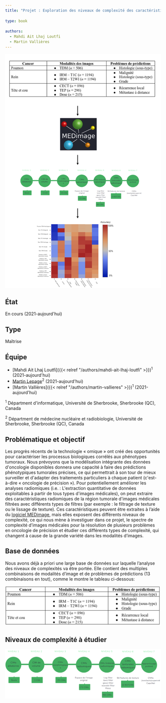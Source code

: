 ```yaml
---
title: "Projet : Exploration des niveaux de complexité des caractéristiques radiomiques"

type: book

authors:
  - Mahdi Ait Lhaj Loutfi
  - Martin Vallières
---
```


![Résumé du projet](resume.svg "Résumé du projet")

## État

En cours (2021-aujourd'hui)

## Type

Maîtrise

## Équipe

- [Mahdi Ait Lhaj Loutfi]({{< relref "/authors/mahdi-ait-lhaj-loutfi" >}})<sup>1</sup> (2021-aujourd'hui)
- [Martin Lepage](https://www.usherbrooke.ca/recherche/specialistes/details/martin.lepage)<sup>2</sup> (2021-aujourd'hui)
- [Martin Vallières]({{< relref "/authors/martin-vallieres" >}})<sup>1</sup> (2021-aujourd'hui)

<sup>1</sup> Départment d'informatique, Université de Sherbrooke, Sherbrooke (QC), Canada

<sup>2</sup> Départment de médecine nucléaire et radiobiologie, Université de Sherbrooke, Sherbrooke (QC), Canada

## Problématique et objectif

Les progrès récents de la technologie « omique » ont créé des opportunités pour caractériser les processus biologiques corrélés aux phénotypes tumoraux. Nous prévoyons que la modélisation intégrante des données d'oncologie disponibles donnera une capacité à faire des prédictions phénotypiques tumorales précises, ce qui permettrait à son tour de mieux surveiller et d'adapter des traitements particuliers à chaque patient (c'est-à-dire « oncologie de précision »). Pour potentiellement améliorer les analyses radiomiques (i.e. : L'extraction quantitative de données exploitables à partir de tous types d'images médicales), on peut extraire des caractéristiques radiomiques de la région tumorale d'images médicales filtrées avec différents types de filtres (par exemple : le filtrage de texture ou le lissage de texture). Ces caractéristiques peuvent être extraites à l’aide du [logiciel MEDimage](medimage.readthedocs.io/), mais elles exposent des différents niveaux de complexité, ce qui nous mène à investiguer dans ce projet, le spectre de complexité d’images médicales pour la résolution de plusieurs problèmes en oncologie de précision et étudier ces différents types de complexité, qui changent à cause de la grande variété dans les modalités d’images.

## Base de données

Nous avons déjà a priori une large base de données sur laquelle l’analyse des niveaux de complexités va être portée. Elle contient des multiples combinaisons de modalités d’image et de problèmes de prédictions (13 combinaisons en tout), comme le montre le tableau ci-dessous:

![Bases de données (Images médicales)](bd.svg "Bases de données des images médicales")

## Niveaux de complexité à étudier

![Niveaux de compléxité (Complexité croissante)](complexite.svg "Niveaux de compléxité dans le sens croissant")

